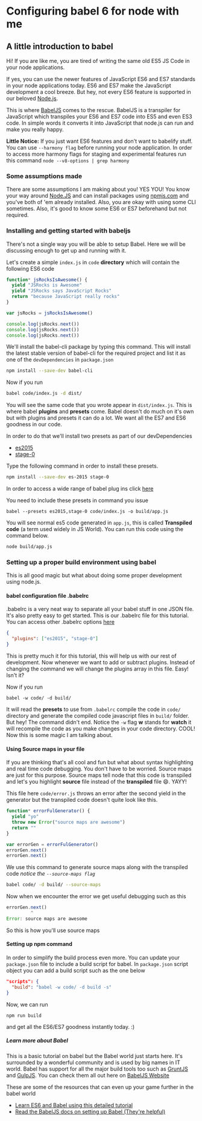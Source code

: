 # Configuring babel 6 for node with me

## A little introduction to babel
Hi! If you are like me, you are tired of writing the same old ES5 JS Code in your node applications.

If yes, you can use the newer features of JavaScript ES6 and ES7 standards in your node applications today. ES6 and ES7 make the JavaScript development a cool breeze. But hey, not every ES6 feature is supported in our beloved [Node.js](https://nodejs.org).

This is where [BabelJS](https://babeljs.io) comes to the rescue. BabelJS is a transpiler for JavaScript which transpiles your ES6 and ES7 code into ES5 and even ES3 code. In simple words it converts it into JavaScript that node.js can run and make you really happy.

**Little Notice:** If you just want ES6 features and don't want to babelify stuff. You can use `--harmony flag` before running your node application. In order to access more harmony flags for staging and experimental features run this command `node --v8-options | grep harmony`  

### Some assumptions made
There are some assumptions I am making about you! YES YOU! You know your way around [Node.JS](https://nodejs.org) and can install packages using [npmjs.com](http://npmjs.com) and you've both of 'em already installed. Also, you are okay with using some CLI sometimes. Also, it's good to know some ES6 or ES7 beforehand but not required.


### Installing and getting started with babeljs
There's not a single way you will be able to setup Babel. Here we will be discussing enough to get up and running with it.

Let's create a simple `index.js` in `code` **directory**  which will contain the following ES6 code
```js
function* jsRocksIsAwesome() {
  yield "JSRocks is Awesome"
  yield "JSRocks says JavaScript Rocks"
  return "because JavaScript really rocks"
}

var jsRocks = jsRocksIsAwesome()

console.log(jsRocks.next())
console.log(jsRocks.next())
console.log(jsRocks.next())

```


We'll install the babel-cli package by typing this command. This will install the latest stable version of babel-cli for the required project and list it as one of the `devDependencies` in `package.json`

```bash
npm install --save-dev babel-cli
```

Now if you run
```bash
babel code/index.js -d dist/
```

You will see the same code that you wrote appear in `dist/index.js`. This is where babel **plugins** and **presets** come. Babel doesn't do much on it's own but with plugins and presets it can do a lot. We want all the ES7 and ES6 goodness in our code.

In order to do that we'll install two presets as part of our devDependencies
- [es2015](https://babeljs.io/docs/plugins/preset-es2015/)
- [stage-0](https://babeljs.io/docs/plugins/preset-stage-0/)

Type the following command in order to install these presets.
```bash
npm install --save-dev es-2015 stage-0
```
In order to access a wide range of babel plug ins click [here](https://babeljs.io/docs/plugins/)

You need to include these presets in command you issue
```
babel --presets es2015,stage-0 code/index.js -o build/app.js
```

You will see normal es5 code generated in `app.js`, this is called **Transpiled code** (a term used widely in JS World). You can run this code using the command below.
```bash
node build/app.js
```

### Setting up a proper build environment using babel
This is all good magic but what about doing some proper development using node.js.

#### babel configuration file .babelrc
.babelrc is a very neat way to separate all your babel stuff in one JSON file. It's also pretty easy to get started. This is our .babelrc file for this tutorial. You can access other .babelrc options [here](http://babeljs.io/docs/usage/options/)
```json
{
  "plugins": ["es2015", "stage-0"]
}
```
This is pretty much it for this tutorial, this will help us with our rest of development. Now whenever we want to add or subtract plugins. Instead of changing the command we will change the plugins array in this file. Easy! Isn't it?

Now if you run
```
babel -w code/ -d build/
```
It will read the **presets** to use from `.babelrc` compile the code in `code/` directory and generate the compiled code javascript files in `build/` folder. But hey! The command didn't end. Notice the `-w` flag **w** stands for **watch** it will recompile the code as you make changes in your code directory. COOL! Now this is some magic I am talking about.

#### Using Source maps in your file
If you are thinking that's all cool and fun but what about syntax highlighting and real time code debugging. You don't have to be worried. Source maps are just for this purpose. Source maps tell node that this code is transpiled and let's you highlight **source** file instead of the **transpiled** file 😄. YAYY!

This file here `code/error.js` throws an error after the second yield in the generator but the transpiled code doesn't quite look like this.
```js
function* errorFulGenerator() {
  yield "yo"
  throw new Error("source maps are awesome")
  return ""
}

var errorGen = errorFulGenerator()
errorGen.next()
errorGen.next()
```

We use this command to generate source maps along with the transpiled code *notice the `--source-maps flag`*
```bash
babel code/ -d build/ --source-maps
```

Now when we encounter the error we get useful debugging such as this
```js
errorGen.next()
         ^
Error: source maps are awesome
```
So this is how you'll use source maps

#### Setting up npm command
In order to simplify the build process even more. You can update your `package.json` file to include a build script for babel. In `package.json` script object you can add a build script such as the one below
```json
"scripts": {
  "build": "babel -w code/ -d build -s"
}
```
Now, we can run
```
npm run build
```
and get all the ES6/ES7 goodness instantly today. :)


##### Learn more about Babel
This is a basic tutorial on babel but the Babel world just starts here. It's surrounded by a wonderful community and is used by big names in IT world. Babel has support for all the major build tools too such as [GruntJS](https://www.npmjs.com/package/grunt-babel) and [GulpJS](https://npmjs.org/package/gulp-babel/). You can check them all out here on [BabelJS Website](https://babeljs.io/docs/setup/)

These are some of the resources that can even up your game further in the babel world
- [Learn ES6 and Babel using this detailed tutorial](http://ccoenraets.github.io/es6-tutorial/index.html)
- [Read the BabelJS docs on setting up Babel (They're helpful)](https://babeljs.io/docs/setup/)
